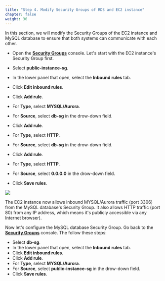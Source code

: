 ```yaml
---
title: "Step 4. Modify Security Groups of RDS and EC2 instance"
chapter: false
weight: 30
---
```


In this section, we will modify the Security Groups of the EC2 instance and MySQL database to ensure that both systems can communicate with each other.

* Open the [**Security Groups**](https://console.aws.amazon.com/ec2/v2/home?region=us-east-1#SecurityGroups:) console. Let's start with the EC2 instance's Security Group first.

* Select **public-instance-sg**.
* In the lower panel that open, select the **Inbound rules** tab.
* Click **Edit inbound rules**.
* Click **Add rule**.
* For **Type**, select **MYSQL/Aurora**.
* For **Source**, select **db-sg** in the drow-down field.
* Click **Add rule**.
* For **Type**, select **HTTP**.
* For **Source**, select **db-sg** in the drow-down field.
* Click **Add rule**.
* For **Type**, select **HTTP**.
* For **Source**, select **0.0.0.0** in the drow-down field.
* Click **Save rules**.

![](/images/lab1-14.png)

The EC2 instance now allows inbound MYSQL/Aurora traffic (port 3306) from the MySQL database's Security Group. It also allows HTTP traffic (port 80) from any IP address, which means it's publicly accessible via any Internet browser). 

Now let's configure the MySQL database Security Group. Go back to the [**Security Groups**](https://console.aws.amazon.com/ec2/v2/home?region=us-east-1#SecurityGroups:) console. The follow these steps:

* Select **db-sg**.
* In the lower panel that open, select the **Inbound rules** tab.
* Click **Edit inbound rules**.
* Click **Add rule**.
* For **Type**, select **MYSQL/Aurora**.
* For **Source**, select **public-instance-sg** in the drow-down field.
* Click **Save rules**.